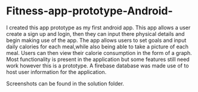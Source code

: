 # Fitness-app-prototype-Android-
I  created this app prototype as my first android app. This app allows a user  create a sign up and login, 
then they can input there physical details and begin making use of the app.
The app allows users to set goals and input daily calories for each meal,while also being able to take a picture of each meal.
Users can then view their calorie consumption in the form of a graph. 
Most functionality is present in the application but some features still need work however this is a prototype. 
A firebase database was made use of to host user information for the application.

Screenshots can be found in the solution folder.
